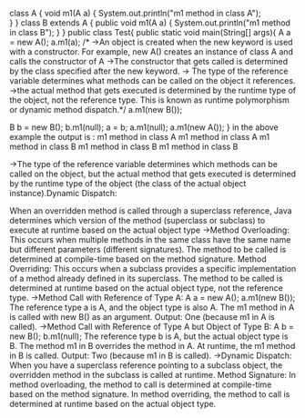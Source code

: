 class A {
void m1(A a) {
    System.out.println("m1 method in class A");	 
 }
}
class B extends A {	
 public void m1(A a) {
    System.out.println("m1 method in class B");
 }
}
public class Test{
public static void main(String[] args){
 A a = new A();
 a.m1(a);
 /* ->An object is created when the new keyword is used with a constructor. For example, new A() creates an instance of class A and calls the constructor of A
 ->The constructor that gets called is determined by the class specified after the new keyword.
 -> The type of the reference variable determines what methods can be called on the object it references.
 ->the actual method that gets executed is determined by the runtime type of the object, not the reference type. This is known as runtime polymorphism or dynamic method dispatch.*/
 a.m1(new B());
 
 B b = new B();
 b.m1(null);
 a = b;
 a.m1(null);
 a.m1(new A());
  }
  in the above example  the output is :
m1 method in class A
m1 method in class A
m1 method in class B
m1 method in class B
m1 method in class B
 
->The type of the reference variable determines which methods can be called on the object, but the actual method that gets executed is determined by the runtime type of the object (the class of the actual object instance).Dynamic Dispatch:

When an overridden method is called through a superclass reference, Java determines which version of the method (superclass or subclass) to execute at runtime based on the actual object type
->Method Overloading: This occurs when multiple methods in the same class have the same name but different parameters (different signatures). The method to be called is determined at compile-time based on the method signature.
Method Overriding: This occurs when a subclass provides a specific implementation of a method already defined in its superclass. The method to be called is determined at runtime based on the actual object type, not the reference type.
->Method Call with Reference of Type A:
A a = new A();
a.m1(new B());
The reference type a is A, and the object type is also A.
The m1 method in A is called with new B() as an argument.
Output: One (because m1 in A is called).
->Method Call with Reference of Type A but Object of Type B:
A b = new B();
b.m1(null);
The reference type b is A, but the actual object type is B.
The method m1 in B overrides the method in A.
At runtime, the m1 method in B is called.
Output: Two (because m1 in B is called).
->Dynamic Dispatch: When you have a superclass reference pointing to a subclass object, the overridden method in the subclass is called at runtime.
Method Signature: In method overloading, the method to call is determined at compile-time based on the method signature. In method overriding, the method to call is determined at runtime based on the actual object type.